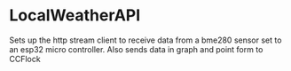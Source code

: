 # LocalWeatherAPI
Sets up the http stream client to receive data from a bme280 sensor set to an esp32 micro controller. Also sends data in graph and point form to CCFlock 
